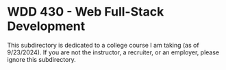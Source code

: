 # WDD 430 - Web Full-Stack Development
This subdirectory is dedicated to a college course I am taking (as of 9/23/2024).
If you are not the instructor, a recruiter, or an employer, please ignore this subdirectory.
